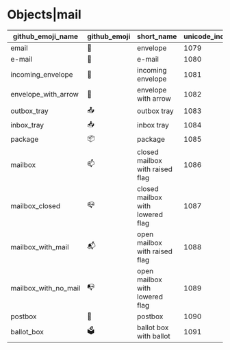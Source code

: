 # Objects|mail

|github_emoji_name|github_emoji|short_name|unicode_index|
|---|---|---|---|
|email|:email:|envelope|1079|
|e-mail|:e-mail:|e-mail|1080|
|incoming_envelope|:incoming_envelope:|incoming envelope|1081|
|envelope_with_arrow|:envelope_with_arrow:|envelope with arrow|1082|
|outbox_tray|:outbox_tray:|outbox tray|1083|
|inbox_tray|:inbox_tray:|inbox tray|1084|
|package|:package:|package|1085|
|mailbox|:mailbox:|closed mailbox with raised flag|1086|
|mailbox_closed|:mailbox_closed:|closed mailbox with lowered flag|1087|
|mailbox_with_mail|:mailbox_with_mail:|open mailbox with raised flag|1088|
|mailbox_with_no_mail|:mailbox_with_no_mail:|open mailbox with lowered flag|1089|
|postbox|:postbox:|postbox|1090|
|ballot_box|:ballot_box:|ballot box with ballot|1091|
